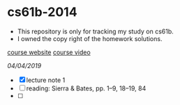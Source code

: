 # cs61b-2014
- This repository is only for tracking my study on cs61b. 
- I owned the copy right of the homework solutions.

[course website](https://people.eecs.berkeley.edu/~jrs/61b/)
[course video](http://www.infocobuild.com/education/audio-video-courses/computer-science/CS61B-Spring2014-Berkeley/lecture-03.html)

*04/04/2019*
- [x] lecture note 1
- [ ] reading: Sierra & Bates, pp. 1–9, 18–19, 84
- [ ] 
